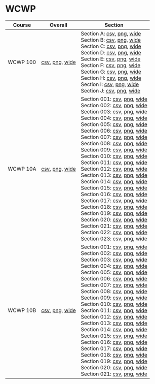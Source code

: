 # WCWP

| Course | Overall | Section |
| ------ | ------- | ------- |
| WCWP 100 | [csv](https://github.com/UCSD-Historical-Enrollment-Data/2024Fall/blob/main/overall/WCWP%20100.csv), [png](https://raw.githubusercontent.com/UCSD-Historical-Enrollment-Data/2024Fall/main/plot_overall/WCWP%20100.png), [wide](https://raw.githubusercontent.com/UCSD-Historical-Enrollment-Data/2024Fall/main/plot_overall_wide/WCWP%20100.png) | Section A: [csv](https://github.com/UCSD-Historical-Enrollment-Data/2024Fall/blob/main/section/WCWP%20100_A.csv), [png](https://raw.githubusercontent.com/UCSD-Historical-Enrollment-Data/2024Fall/main/plot_section/WCWP%20100_A.png), [wide](https://raw.githubusercontent.com/UCSD-Historical-Enrollment-Data/2024Fall/main/plot_section_wide/WCWP%20100_A.png)<br>Section B: [csv](https://github.com/UCSD-Historical-Enrollment-Data/2024Fall/blob/main/section/WCWP%20100_B.csv), [png](https://raw.githubusercontent.com/UCSD-Historical-Enrollment-Data/2024Fall/main/plot_section/WCWP%20100_B.png), [wide](https://raw.githubusercontent.com/UCSD-Historical-Enrollment-Data/2024Fall/main/plot_section_wide/WCWP%20100_B.png)<br>Section C: [csv](https://github.com/UCSD-Historical-Enrollment-Data/2024Fall/blob/main/section/WCWP%20100_C.csv), [png](https://raw.githubusercontent.com/UCSD-Historical-Enrollment-Data/2024Fall/main/plot_section/WCWP%20100_C.png), [wide](https://raw.githubusercontent.com/UCSD-Historical-Enrollment-Data/2024Fall/main/plot_section_wide/WCWP%20100_C.png)<br>Section D: [csv](https://github.com/UCSD-Historical-Enrollment-Data/2024Fall/blob/main/section/WCWP%20100_D.csv), [png](https://raw.githubusercontent.com/UCSD-Historical-Enrollment-Data/2024Fall/main/plot_section/WCWP%20100_D.png), [wide](https://raw.githubusercontent.com/UCSD-Historical-Enrollment-Data/2024Fall/main/plot_section_wide/WCWP%20100_D.png)<br>Section E: [csv](https://github.com/UCSD-Historical-Enrollment-Data/2024Fall/blob/main/section/WCWP%20100_E.csv), [png](https://raw.githubusercontent.com/UCSD-Historical-Enrollment-Data/2024Fall/main/plot_section/WCWP%20100_E.png), [wide](https://raw.githubusercontent.com/UCSD-Historical-Enrollment-Data/2024Fall/main/plot_section_wide/WCWP%20100_E.png)<br>Section F: [csv](https://github.com/UCSD-Historical-Enrollment-Data/2024Fall/blob/main/section/WCWP%20100_F.csv), [png](https://raw.githubusercontent.com/UCSD-Historical-Enrollment-Data/2024Fall/main/plot_section/WCWP%20100_F.png), [wide](https://raw.githubusercontent.com/UCSD-Historical-Enrollment-Data/2024Fall/main/plot_section_wide/WCWP%20100_F.png)<br>Section G: [csv](https://github.com/UCSD-Historical-Enrollment-Data/2024Fall/blob/main/section/WCWP%20100_G.csv), [png](https://raw.githubusercontent.com/UCSD-Historical-Enrollment-Data/2024Fall/main/plot_section/WCWP%20100_G.png), [wide](https://raw.githubusercontent.com/UCSD-Historical-Enrollment-Data/2024Fall/main/plot_section_wide/WCWP%20100_G.png)<br>Section H: [csv](https://github.com/UCSD-Historical-Enrollment-Data/2024Fall/blob/main/section/WCWP%20100_H.csv), [png](https://raw.githubusercontent.com/UCSD-Historical-Enrollment-Data/2024Fall/main/plot_section/WCWP%20100_H.png), [wide](https://raw.githubusercontent.com/UCSD-Historical-Enrollment-Data/2024Fall/main/plot_section_wide/WCWP%20100_H.png)<br>Section I: [csv](https://github.com/UCSD-Historical-Enrollment-Data/2024Fall/blob/main/section/WCWP%20100_I.csv), [png](https://raw.githubusercontent.com/UCSD-Historical-Enrollment-Data/2024Fall/main/plot_section/WCWP%20100_I.png), [wide](https://raw.githubusercontent.com/UCSD-Historical-Enrollment-Data/2024Fall/main/plot_section_wide/WCWP%20100_I.png)<br>Section J: [csv](https://github.com/UCSD-Historical-Enrollment-Data/2024Fall/blob/main/section/WCWP%20100_J.csv), [png](https://raw.githubusercontent.com/UCSD-Historical-Enrollment-Data/2024Fall/main/plot_section/WCWP%20100_J.png), [wide](https://raw.githubusercontent.com/UCSD-Historical-Enrollment-Data/2024Fall/main/plot_section_wide/WCWP%20100_J.png) |
| WCWP 10A | [csv](https://github.com/UCSD-Historical-Enrollment-Data/2024Fall/blob/main/overall/WCWP%2010A.csv), [png](https://raw.githubusercontent.com/UCSD-Historical-Enrollment-Data/2024Fall/main/plot_overall/WCWP%2010A.png), [wide](https://raw.githubusercontent.com/UCSD-Historical-Enrollment-Data/2024Fall/main/plot_overall_wide/WCWP%2010A.png) | Section 001: [csv](https://github.com/UCSD-Historical-Enrollment-Data/2024Fall/blob/main/section/WCWP%2010A_001.csv), [png](https://raw.githubusercontent.com/UCSD-Historical-Enrollment-Data/2024Fall/main/plot_section/WCWP%2010A_001.png), [wide](https://raw.githubusercontent.com/UCSD-Historical-Enrollment-Data/2024Fall/main/plot_section_wide/WCWP%2010A_001.png)<br>Section 002: [csv](https://github.com/UCSD-Historical-Enrollment-Data/2024Fall/blob/main/section/WCWP%2010A_002.csv), [png](https://raw.githubusercontent.com/UCSD-Historical-Enrollment-Data/2024Fall/main/plot_section/WCWP%2010A_002.png), [wide](https://raw.githubusercontent.com/UCSD-Historical-Enrollment-Data/2024Fall/main/plot_section_wide/WCWP%2010A_002.png)<br>Section 003: [csv](https://github.com/UCSD-Historical-Enrollment-Data/2024Fall/blob/main/section/WCWP%2010A_003.csv), [png](https://raw.githubusercontent.com/UCSD-Historical-Enrollment-Data/2024Fall/main/plot_section/WCWP%2010A_003.png), [wide](https://raw.githubusercontent.com/UCSD-Historical-Enrollment-Data/2024Fall/main/plot_section_wide/WCWP%2010A_003.png)<br>Section 004: [csv](https://github.com/UCSD-Historical-Enrollment-Data/2024Fall/blob/main/section/WCWP%2010A_004.csv), [png](https://raw.githubusercontent.com/UCSD-Historical-Enrollment-Data/2024Fall/main/plot_section/WCWP%2010A_004.png), [wide](https://raw.githubusercontent.com/UCSD-Historical-Enrollment-Data/2024Fall/main/plot_section_wide/WCWP%2010A_004.png)<br>Section 005: [csv](https://github.com/UCSD-Historical-Enrollment-Data/2024Fall/blob/main/section/WCWP%2010A_005.csv), [png](https://raw.githubusercontent.com/UCSD-Historical-Enrollment-Data/2024Fall/main/plot_section/WCWP%2010A_005.png), [wide](https://raw.githubusercontent.com/UCSD-Historical-Enrollment-Data/2024Fall/main/plot_section_wide/WCWP%2010A_005.png)<br>Section 006: [csv](https://github.com/UCSD-Historical-Enrollment-Data/2024Fall/blob/main/section/WCWP%2010A_006.csv), [png](https://raw.githubusercontent.com/UCSD-Historical-Enrollment-Data/2024Fall/main/plot_section/WCWP%2010A_006.png), [wide](https://raw.githubusercontent.com/UCSD-Historical-Enrollment-Data/2024Fall/main/plot_section_wide/WCWP%2010A_006.png)<br>Section 007: [csv](https://github.com/UCSD-Historical-Enrollment-Data/2024Fall/blob/main/section/WCWP%2010A_007.csv), [png](https://raw.githubusercontent.com/UCSD-Historical-Enrollment-Data/2024Fall/main/plot_section/WCWP%2010A_007.png), [wide](https://raw.githubusercontent.com/UCSD-Historical-Enrollment-Data/2024Fall/main/plot_section_wide/WCWP%2010A_007.png)<br>Section 008: [csv](https://github.com/UCSD-Historical-Enrollment-Data/2024Fall/blob/main/section/WCWP%2010A_008.csv), [png](https://raw.githubusercontent.com/UCSD-Historical-Enrollment-Data/2024Fall/main/plot_section/WCWP%2010A_008.png), [wide](https://raw.githubusercontent.com/UCSD-Historical-Enrollment-Data/2024Fall/main/plot_section_wide/WCWP%2010A_008.png)<br>Section 009: [csv](https://github.com/UCSD-Historical-Enrollment-Data/2024Fall/blob/main/section/WCWP%2010A_009.csv), [png](https://raw.githubusercontent.com/UCSD-Historical-Enrollment-Data/2024Fall/main/plot_section/WCWP%2010A_009.png), [wide](https://raw.githubusercontent.com/UCSD-Historical-Enrollment-Data/2024Fall/main/plot_section_wide/WCWP%2010A_009.png)<br>Section 010: [csv](https://github.com/UCSD-Historical-Enrollment-Data/2024Fall/blob/main/section/WCWP%2010A_010.csv), [png](https://raw.githubusercontent.com/UCSD-Historical-Enrollment-Data/2024Fall/main/plot_section/WCWP%2010A_010.png), [wide](https://raw.githubusercontent.com/UCSD-Historical-Enrollment-Data/2024Fall/main/plot_section_wide/WCWP%2010A_010.png)<br>Section 011: [csv](https://github.com/UCSD-Historical-Enrollment-Data/2024Fall/blob/main/section/WCWP%2010A_011.csv), [png](https://raw.githubusercontent.com/UCSD-Historical-Enrollment-Data/2024Fall/main/plot_section/WCWP%2010A_011.png), [wide](https://raw.githubusercontent.com/UCSD-Historical-Enrollment-Data/2024Fall/main/plot_section_wide/WCWP%2010A_011.png)<br>Section 012: [csv](https://github.com/UCSD-Historical-Enrollment-Data/2024Fall/blob/main/section/WCWP%2010A_012.csv), [png](https://raw.githubusercontent.com/UCSD-Historical-Enrollment-Data/2024Fall/main/plot_section/WCWP%2010A_012.png), [wide](https://raw.githubusercontent.com/UCSD-Historical-Enrollment-Data/2024Fall/main/plot_section_wide/WCWP%2010A_012.png)<br>Section 013: [csv](https://github.com/UCSD-Historical-Enrollment-Data/2024Fall/blob/main/section/WCWP%2010A_013.csv), [png](https://raw.githubusercontent.com/UCSD-Historical-Enrollment-Data/2024Fall/main/plot_section/WCWP%2010A_013.png), [wide](https://raw.githubusercontent.com/UCSD-Historical-Enrollment-Data/2024Fall/main/plot_section_wide/WCWP%2010A_013.png)<br>Section 014: [csv](https://github.com/UCSD-Historical-Enrollment-Data/2024Fall/blob/main/section/WCWP%2010A_014.csv), [png](https://raw.githubusercontent.com/UCSD-Historical-Enrollment-Data/2024Fall/main/plot_section/WCWP%2010A_014.png), [wide](https://raw.githubusercontent.com/UCSD-Historical-Enrollment-Data/2024Fall/main/plot_section_wide/WCWP%2010A_014.png)<br>Section 015: [csv](https://github.com/UCSD-Historical-Enrollment-Data/2024Fall/blob/main/section/WCWP%2010A_015.csv), [png](https://raw.githubusercontent.com/UCSD-Historical-Enrollment-Data/2024Fall/main/plot_section/WCWP%2010A_015.png), [wide](https://raw.githubusercontent.com/UCSD-Historical-Enrollment-Data/2024Fall/main/plot_section_wide/WCWP%2010A_015.png)<br>Section 016: [csv](https://github.com/UCSD-Historical-Enrollment-Data/2024Fall/blob/main/section/WCWP%2010A_016.csv), [png](https://raw.githubusercontent.com/UCSD-Historical-Enrollment-Data/2024Fall/main/plot_section/WCWP%2010A_016.png), [wide](https://raw.githubusercontent.com/UCSD-Historical-Enrollment-Data/2024Fall/main/plot_section_wide/WCWP%2010A_016.png)<br>Section 017: [csv](https://github.com/UCSD-Historical-Enrollment-Data/2024Fall/blob/main/section/WCWP%2010A_017.csv), [png](https://raw.githubusercontent.com/UCSD-Historical-Enrollment-Data/2024Fall/main/plot_section/WCWP%2010A_017.png), [wide](https://raw.githubusercontent.com/UCSD-Historical-Enrollment-Data/2024Fall/main/plot_section_wide/WCWP%2010A_017.png)<br>Section 018: [csv](https://github.com/UCSD-Historical-Enrollment-Data/2024Fall/blob/main/section/WCWP%2010A_018.csv), [png](https://raw.githubusercontent.com/UCSD-Historical-Enrollment-Data/2024Fall/main/plot_section/WCWP%2010A_018.png), [wide](https://raw.githubusercontent.com/UCSD-Historical-Enrollment-Data/2024Fall/main/plot_section_wide/WCWP%2010A_018.png)<br>Section 019: [csv](https://github.com/UCSD-Historical-Enrollment-Data/2024Fall/blob/main/section/WCWP%2010A_019.csv), [png](https://raw.githubusercontent.com/UCSD-Historical-Enrollment-Data/2024Fall/main/plot_section/WCWP%2010A_019.png), [wide](https://raw.githubusercontent.com/UCSD-Historical-Enrollment-Data/2024Fall/main/plot_section_wide/WCWP%2010A_019.png)<br>Section 020: [csv](https://github.com/UCSD-Historical-Enrollment-Data/2024Fall/blob/main/section/WCWP%2010A_020.csv), [png](https://raw.githubusercontent.com/UCSD-Historical-Enrollment-Data/2024Fall/main/plot_section/WCWP%2010A_020.png), [wide](https://raw.githubusercontent.com/UCSD-Historical-Enrollment-Data/2024Fall/main/plot_section_wide/WCWP%2010A_020.png)<br>Section 021: [csv](https://github.com/UCSD-Historical-Enrollment-Data/2024Fall/blob/main/section/WCWP%2010A_021.csv), [png](https://raw.githubusercontent.com/UCSD-Historical-Enrollment-Data/2024Fall/main/plot_section/WCWP%2010A_021.png), [wide](https://raw.githubusercontent.com/UCSD-Historical-Enrollment-Data/2024Fall/main/plot_section_wide/WCWP%2010A_021.png)<br>Section 022: [csv](https://github.com/UCSD-Historical-Enrollment-Data/2024Fall/blob/main/section/WCWP%2010A_022.csv), [png](https://raw.githubusercontent.com/UCSD-Historical-Enrollment-Data/2024Fall/main/plot_section/WCWP%2010A_022.png), [wide](https://raw.githubusercontent.com/UCSD-Historical-Enrollment-Data/2024Fall/main/plot_section_wide/WCWP%2010A_022.png)<br>Section 023: [csv](https://github.com/UCSD-Historical-Enrollment-Data/2024Fall/blob/main/section/WCWP%2010A_023.csv), [png](https://raw.githubusercontent.com/UCSD-Historical-Enrollment-Data/2024Fall/main/plot_section/WCWP%2010A_023.png), [wide](https://raw.githubusercontent.com/UCSD-Historical-Enrollment-Data/2024Fall/main/plot_section_wide/WCWP%2010A_023.png) |
| WCWP 10B | [csv](https://github.com/UCSD-Historical-Enrollment-Data/2024Fall/blob/main/overall/WCWP%2010B.csv), [png](https://raw.githubusercontent.com/UCSD-Historical-Enrollment-Data/2024Fall/main/plot_overall/WCWP%2010B.png), [wide](https://raw.githubusercontent.com/UCSD-Historical-Enrollment-Data/2024Fall/main/plot_overall_wide/WCWP%2010B.png) | Section 001: [csv](https://github.com/UCSD-Historical-Enrollment-Data/2024Fall/blob/main/section/WCWP%2010B_001.csv), [png](https://raw.githubusercontent.com/UCSD-Historical-Enrollment-Data/2024Fall/main/plot_section/WCWP%2010B_001.png), [wide](https://raw.githubusercontent.com/UCSD-Historical-Enrollment-Data/2024Fall/main/plot_section_wide/WCWP%2010B_001.png)<br>Section 002: [csv](https://github.com/UCSD-Historical-Enrollment-Data/2024Fall/blob/main/section/WCWP%2010B_002.csv), [png](https://raw.githubusercontent.com/UCSD-Historical-Enrollment-Data/2024Fall/main/plot_section/WCWP%2010B_002.png), [wide](https://raw.githubusercontent.com/UCSD-Historical-Enrollment-Data/2024Fall/main/plot_section_wide/WCWP%2010B_002.png)<br>Section 003: [csv](https://github.com/UCSD-Historical-Enrollment-Data/2024Fall/blob/main/section/WCWP%2010B_003.csv), [png](https://raw.githubusercontent.com/UCSD-Historical-Enrollment-Data/2024Fall/main/plot_section/WCWP%2010B_003.png), [wide](https://raw.githubusercontent.com/UCSD-Historical-Enrollment-Data/2024Fall/main/plot_section_wide/WCWP%2010B_003.png)<br>Section 004: [csv](https://github.com/UCSD-Historical-Enrollment-Data/2024Fall/blob/main/section/WCWP%2010B_004.csv), [png](https://raw.githubusercontent.com/UCSD-Historical-Enrollment-Data/2024Fall/main/plot_section/WCWP%2010B_004.png), [wide](https://raw.githubusercontent.com/UCSD-Historical-Enrollment-Data/2024Fall/main/plot_section_wide/WCWP%2010B_004.png)<br>Section 005: [csv](https://github.com/UCSD-Historical-Enrollment-Data/2024Fall/blob/main/section/WCWP%2010B_005.csv), [png](https://raw.githubusercontent.com/UCSD-Historical-Enrollment-Data/2024Fall/main/plot_section/WCWP%2010B_005.png), [wide](https://raw.githubusercontent.com/UCSD-Historical-Enrollment-Data/2024Fall/main/plot_section_wide/WCWP%2010B_005.png)<br>Section 006: [csv](https://github.com/UCSD-Historical-Enrollment-Data/2024Fall/blob/main/section/WCWP%2010B_006.csv), [png](https://raw.githubusercontent.com/UCSD-Historical-Enrollment-Data/2024Fall/main/plot_section/WCWP%2010B_006.png), [wide](https://raw.githubusercontent.com/UCSD-Historical-Enrollment-Data/2024Fall/main/plot_section_wide/WCWP%2010B_006.png)<br>Section 007: [csv](https://github.com/UCSD-Historical-Enrollment-Data/2024Fall/blob/main/section/WCWP%2010B_007.csv), [png](https://raw.githubusercontent.com/UCSD-Historical-Enrollment-Data/2024Fall/main/plot_section/WCWP%2010B_007.png), [wide](https://raw.githubusercontent.com/UCSD-Historical-Enrollment-Data/2024Fall/main/plot_section_wide/WCWP%2010B_007.png)<br>Section 008: [csv](https://github.com/UCSD-Historical-Enrollment-Data/2024Fall/blob/main/section/WCWP%2010B_008.csv), [png](https://raw.githubusercontent.com/UCSD-Historical-Enrollment-Data/2024Fall/main/plot_section/WCWP%2010B_008.png), [wide](https://raw.githubusercontent.com/UCSD-Historical-Enrollment-Data/2024Fall/main/plot_section_wide/WCWP%2010B_008.png)<br>Section 009: [csv](https://github.com/UCSD-Historical-Enrollment-Data/2024Fall/blob/main/section/WCWP%2010B_009.csv), [png](https://raw.githubusercontent.com/UCSD-Historical-Enrollment-Data/2024Fall/main/plot_section/WCWP%2010B_009.png), [wide](https://raw.githubusercontent.com/UCSD-Historical-Enrollment-Data/2024Fall/main/plot_section_wide/WCWP%2010B_009.png)<br>Section 010: [csv](https://github.com/UCSD-Historical-Enrollment-Data/2024Fall/blob/main/section/WCWP%2010B_010.csv), [png](https://raw.githubusercontent.com/UCSD-Historical-Enrollment-Data/2024Fall/main/plot_section/WCWP%2010B_010.png), [wide](https://raw.githubusercontent.com/UCSD-Historical-Enrollment-Data/2024Fall/main/plot_section_wide/WCWP%2010B_010.png)<br>Section 011: [csv](https://github.com/UCSD-Historical-Enrollment-Data/2024Fall/blob/main/section/WCWP%2010B_011.csv), [png](https://raw.githubusercontent.com/UCSD-Historical-Enrollment-Data/2024Fall/main/plot_section/WCWP%2010B_011.png), [wide](https://raw.githubusercontent.com/UCSD-Historical-Enrollment-Data/2024Fall/main/plot_section_wide/WCWP%2010B_011.png)<br>Section 012: [csv](https://github.com/UCSD-Historical-Enrollment-Data/2024Fall/blob/main/section/WCWP%2010B_012.csv), [png](https://raw.githubusercontent.com/UCSD-Historical-Enrollment-Data/2024Fall/main/plot_section/WCWP%2010B_012.png), [wide](https://raw.githubusercontent.com/UCSD-Historical-Enrollment-Data/2024Fall/main/plot_section_wide/WCWP%2010B_012.png)<br>Section 013: [csv](https://github.com/UCSD-Historical-Enrollment-Data/2024Fall/blob/main/section/WCWP%2010B_013.csv), [png](https://raw.githubusercontent.com/UCSD-Historical-Enrollment-Data/2024Fall/main/plot_section/WCWP%2010B_013.png), [wide](https://raw.githubusercontent.com/UCSD-Historical-Enrollment-Data/2024Fall/main/plot_section_wide/WCWP%2010B_013.png)<br>Section 014: [csv](https://github.com/UCSD-Historical-Enrollment-Data/2024Fall/blob/main/section/WCWP%2010B_014.csv), [png](https://raw.githubusercontent.com/UCSD-Historical-Enrollment-Data/2024Fall/main/plot_section/WCWP%2010B_014.png), [wide](https://raw.githubusercontent.com/UCSD-Historical-Enrollment-Data/2024Fall/main/plot_section_wide/WCWP%2010B_014.png)<br>Section 015: [csv](https://github.com/UCSD-Historical-Enrollment-Data/2024Fall/blob/main/section/WCWP%2010B_015.csv), [png](https://raw.githubusercontent.com/UCSD-Historical-Enrollment-Data/2024Fall/main/plot_section/WCWP%2010B_015.png), [wide](https://raw.githubusercontent.com/UCSD-Historical-Enrollment-Data/2024Fall/main/plot_section_wide/WCWP%2010B_015.png)<br>Section 016: [csv](https://github.com/UCSD-Historical-Enrollment-Data/2024Fall/blob/main/section/WCWP%2010B_016.csv), [png](https://raw.githubusercontent.com/UCSD-Historical-Enrollment-Data/2024Fall/main/plot_section/WCWP%2010B_016.png), [wide](https://raw.githubusercontent.com/UCSD-Historical-Enrollment-Data/2024Fall/main/plot_section_wide/WCWP%2010B_016.png)<br>Section 017: [csv](https://github.com/UCSD-Historical-Enrollment-Data/2024Fall/blob/main/section/WCWP%2010B_017.csv), [png](https://raw.githubusercontent.com/UCSD-Historical-Enrollment-Data/2024Fall/main/plot_section/WCWP%2010B_017.png), [wide](https://raw.githubusercontent.com/UCSD-Historical-Enrollment-Data/2024Fall/main/plot_section_wide/WCWP%2010B_017.png)<br>Section 018: [csv](https://github.com/UCSD-Historical-Enrollment-Data/2024Fall/blob/main/section/WCWP%2010B_018.csv), [png](https://raw.githubusercontent.com/UCSD-Historical-Enrollment-Data/2024Fall/main/plot_section/WCWP%2010B_018.png), [wide](https://raw.githubusercontent.com/UCSD-Historical-Enrollment-Data/2024Fall/main/plot_section_wide/WCWP%2010B_018.png)<br>Section 019: [csv](https://github.com/UCSD-Historical-Enrollment-Data/2024Fall/blob/main/section/WCWP%2010B_019.csv), [png](https://raw.githubusercontent.com/UCSD-Historical-Enrollment-Data/2024Fall/main/plot_section/WCWP%2010B_019.png), [wide](https://raw.githubusercontent.com/UCSD-Historical-Enrollment-Data/2024Fall/main/plot_section_wide/WCWP%2010B_019.png)<br>Section 020: [csv](https://github.com/UCSD-Historical-Enrollment-Data/2024Fall/blob/main/section/WCWP%2010B_020.csv), [png](https://raw.githubusercontent.com/UCSD-Historical-Enrollment-Data/2024Fall/main/plot_section/WCWP%2010B_020.png), [wide](https://raw.githubusercontent.com/UCSD-Historical-Enrollment-Data/2024Fall/main/plot_section_wide/WCWP%2010B_020.png)<br>Section 021: [csv](https://github.com/UCSD-Historical-Enrollment-Data/2024Fall/blob/main/section/WCWP%2010B_021.csv), [png](https://raw.githubusercontent.com/UCSD-Historical-Enrollment-Data/2024Fall/main/plot_section/WCWP%2010B_021.png), [wide](https://raw.githubusercontent.com/UCSD-Historical-Enrollment-Data/2024Fall/main/plot_section_wide/WCWP%2010B_021.png) |
